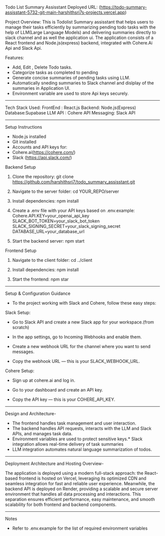 Todo List Summary Assisstant 
Deployed URL:
(https://todo-summary-assisstant-5732-git-main-harshithsri7s-projects.vercel.app)

Project Overview:
This is Todolist Summary assisstant that helps users to manage their tasks efficiently by summarizing pending todo tasks with the help of LLM(Large Language Models) and delivering summaries directly to slack channel and as well the application ui. The application consists of a React frontend and  Node.js(express) backend, integrated with Cohere.Ai Api and Slack Api.

Features:

* Add, Edit , Delete Todo tasks.
* Categorize tasks as completed to pending
* Generate concise summaries of pending tasks using LLM.
* Automatically sneding summaries to Slack channel and dislplay of the summaries in Application UI.
* Environment variable are used to store Api keys securely.

******************

Tech Stack Used:
FrontEnd : React.js
Backend: Node.js(Express)
Database:Supabase 
LLM API : Cohere API
Messaging: Slack API

*******************

Setup Instructions

- Node.js installed
- Git installed
- Accounts and API keys for:
- Cohere.ai(https://cohere.com/)
- Slack  (https://api.slack.com/)

 Backend Setup
 1. Clone the repository:
   git clone https://github.com/harshithsri7/todo_summary_assisstant.git

 2. Navigate to the server folder:
   cd YOUR_REPO/server

 3. Install dependencies:
   npm install

 4. Create a .env file with your API keys based on .env.example:
   Cohere.API.KEY=your_openai_api_key
   SLACK_BOT_TOKEN=your_slack_bot_token
   SLACK_SIGNING_SECRET=your_slack_signing_secret
   DATABASE_URL=your_database_url 

 5. Start the backend server:
   npm start

 Frontend Setup
 1. Navigate to the client folder:
   cd ../client

 2. Install dependencies:
   npm install

 3. Start the frontend:
   npm star

*****************

Setup & Configuration Guidance

* To the   project working with Slack and Cohere, follow these easy steps:

Slack Setup:

* Go to Slack API and create a new Slack app for your workspace.(from scratch)

* In the app settings, go to Incoming Webhooks and enable them.

* Create a new webhook URL for the channel where you want to send messages.

* Copy the webhook URL — this is your SLACK_WEBHOOK_URL.

Cohere Setup:

* Sign up at cohere.ai and log in.

* Go to your dashboard and create an API key.

* Copy the API key — this is your COHERE_API_KEY.


*****************************

 Design and Architecture- 


 * The frontend handles task management and user interaction.
 * The backend handles API requests, interacts with the LLM and Slack APIs, and manages task
 data.
* Environment variables are used to protect sensitive keys.* Slack integration allows real-time delivery of task summaries 
* LLM integration automates natural language summarization of todos.

********************************************

Deployment Architecture and Hosting Overview-
  
The application is deployed using a modern full-stack approach: the React-based frontend is hosted on Vercel, leveraging its optimized CDN and seamless integration for fast and reliable user experience.
Meanwhile, the backend API is deployed on Render, providing a scalable and secure server environment that handles all data processing and interactions. This separation ensures efficient performance, easy maintenance, and smooth scalability for both frontend and backend components.

*******
Notes 
* Refer to .env.example for the list of required environment variables
